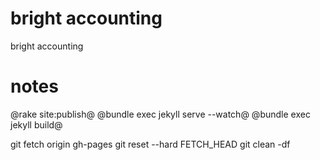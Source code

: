 # bright accounting
bright accounting 

# notes
@rake site:publish@
@bundle exec jekyll serve --watch@
@bundle exec jekyll build@


git fetch origin gh-pages
git reset --hard FETCH_HEAD
git clean -df
